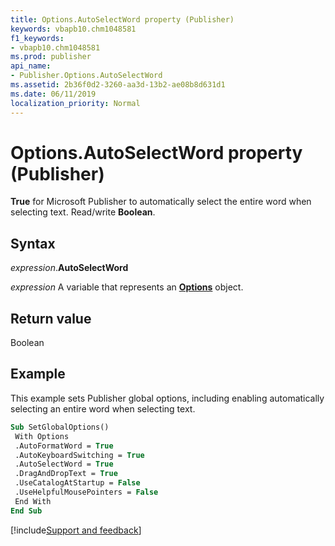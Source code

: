 ```yaml
---
title: Options.AutoSelectWord property (Publisher)
keywords: vbapb10.chm1048581
f1_keywords:
- vbapb10.chm1048581
ms.prod: publisher
api_name:
- Publisher.Options.AutoSelectWord
ms.assetid: 2b36f0d2-3260-aa3d-13b2-ae08b8d631d1
ms.date: 06/11/2019
localization_priority: Normal
---
```



# Options.AutoSelectWord property (Publisher)

**True** for Microsoft Publisher to automatically select the entire word when selecting text. Read/write **Boolean**.


## Syntax

_expression_.**AutoSelectWord**

_expression_ A variable that represents an **[Options](Publisher.Options.md)** object.


## Return value

Boolean


## Example

This example sets Publisher global options, including enabling automatically selecting an entire word when selecting text.

```vb
Sub SetGlobalOptions() 
 With Options 
 .AutoFormatWord = True 
 .AutoKeyboardSwitching = True 
 .AutoSelectWord = True 
 .DragAndDropText = True 
 .UseCatalogAtStartup = False 
 .UseHelpfulMousePointers = False 
 End With 
End Sub
```

[!include[Support and feedback](~/includes/feedback-boilerplate.md)]